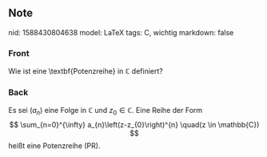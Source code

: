 ## Note
nid: 1588430804638
model: LaTeX
tags: C, wichtig
markdown: false

### Front
Wie ist eine \textbf{Potenzreihe} in $\mathbb{C}$ definiert?

### Back
Es sei $\left(a_{n}\right)$ eine Folge in $\mathbb{C}$ und $z_{0} \in \mathbb{C}$. Eine Reihe der Form
$$
\sum_{n=0}^{\infty} a_{n}\left(z-z_{0}\right)^{n} \quad(z \in \mathbb{C})
$$
heißt eine Potenzreihe (PR).
